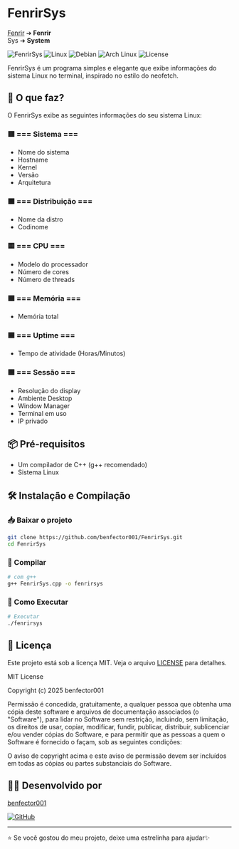 # FenrirSys

[Fenrir](https://pt.wikipedia.org/wiki/Fenrir) ➔ **Fenrir**  
Sys ➔ **System**

![FenrirSys](https://img.shields.io/badge/FenrirSys-System_Info_Tool-blue?style=for-the-badge)
![Linux](https://img.shields.io/badge/Linux-Supported-brightgreen?style=for-the-badge)
![Debian](https://img.shields.io/badge/Debian-Supported-A81D33?style=for-the-badge&logo=debian&logoColor=white)
![Arch Linux](https://img.shields.io/badge/Arch_Linux-Supported-1793D1?style=for-the-badge&logo=arch-linux)
![License](https://img.shields.io/badge/License-MIT-green?style=for-the-badge)

FenrirSys é um programa simples e elegante que exibe informações do sistema Linux no terminal, inspirado no estilo do neofetch.

## 🚀 O que faz?

O FenrirSys exibe as seguintes informações do seu sistema Linux:

### 🟥 === Sistema ===
- Nome do sistema
- Hostname
- Kernel
- Versão
- Arquitetura

### 🟧 === Distribuição ===
- Nome da distro
- Codinome

### 🟨 === CPU ===
- Modelo do processador
- Número de cores
- Número de threads

### 🟩 === Memória ===
- Memória total

### 🟦 === Uptime ===
- Tempo de atividade (Horas/Minutos)

### 🟪 === Sessão ===
- Resolução do display
- Ambiente Desktop
- Window Manager
- Terminal em uso
- IP privado

## 📦 Pré-requisitos

- Um compilador de C++ (g++ recomendado)
- Sistema Linux

## 🛠️ Instalação e Compilação

### 📥 Baixar o projeto

```bash
git clone https://github.com/benfector001/FenrirSys.git
cd FenrirSys
```

### 🐧 Compilar
```bash
# com g++
g++ FenrirSys.cpp -o fenrirsys
```

### 🚀 Como Executar
```bash
# Executar
./fenrirsys
```

## 📄 Licença

Este projeto está sob a licença MIT. Veja o arquivo [LICENSE](LICENSE) para detalhes.

MIT License

Copyright (c) 2025 benfector001

Permissão é concedida, gratuitamente, a qualquer pessoa que obtenha uma cópia
deste software e arquivos de documentação associados (o "Software"), para lidar
no Software sem restrição, incluindo, sem limitação, os direitos de usar, copiar,
modificar, fundir, publicar, distribuir, sublicenciar e/ou vender cópias do Software,
e para permitir que as pessoas a quem o Software é fornecido o façam, sob as seguintes condições:

O aviso de copyright acima e este aviso de permissão devem ser incluídos em todas as cópias
ou partes substanciais do Software.


## 👨‍💻 Desenvolvido por

[benfector001](https://github.com/benfector001)

[![GitHub](https://img.shields.io/badge/GitHub-100000?style=for-the-badge&logo=github&logoColor=white)](https://github.com/benfector001)

---

⭐ Se você gostou do meu projeto, deixe uma estrelinha para ajudar✨
